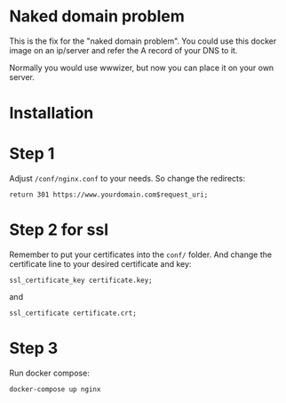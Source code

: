 # Naked domain problem

This is the fix for the "naked domain problem". You could use this docker image on an ip/server and refer the A record of your DNS to it.

Normally you would use wwwizer, but now you can place it on your own server.

# Installation

# Step 1

Adjust `/conf/nginx.conf` to your needs. So change the redirects:

```return 301 https://www.yourdomain.com$request_uri;```

# Step 2 for ssl

Remember to put your certificates into the `conf/` folder. And change the certificate line to your desired certificate and key:

```ssl_certificate_key certificate.key;```

and

```ssl_certificate certificate.crt;```

# Step 3

Run docker compose:

```docker-compose up nginx```
